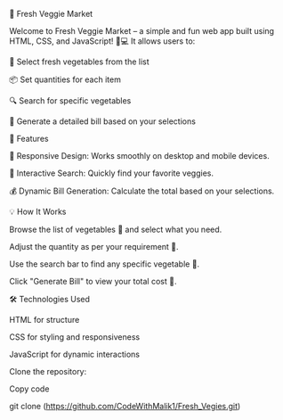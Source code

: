 🥕 Fresh Veggie Market


Welcome to Fresh Veggie Market – a simple and fun web app built using HTML, CSS, and JavaScript! 🌿💻 It allows users to:



🛒 Select fresh vegetables from the list


📦 Set quantities for each item


🔍 Search for specific vegetables


🧾 Generate a detailed bill based on your selections

🚀 Features

📱 Responsive Design: Works smoothly on desktop and mobile devices.

🥬 Interactive Search: Quickly find your favorite veggies.

💰 Dynamic Bill Generation: Calculate the total based on your selections.

💡 How It Works

Browse the list of vegetables 🥦 and select what you need.

Adjust the quantity as per your requirement 🧺.

Use the search bar to find any specific vegetable 🌽.

Click "Generate Bill" to view your total cost 🧾.

🛠️ Technologies Used

HTML for structure

CSS for styling and responsiveness

JavaScript for dynamic interactions


Clone the repository:

Copy code

git clone (https://github.com/CodeWithMalik1/Fresh_Vegies.git)
